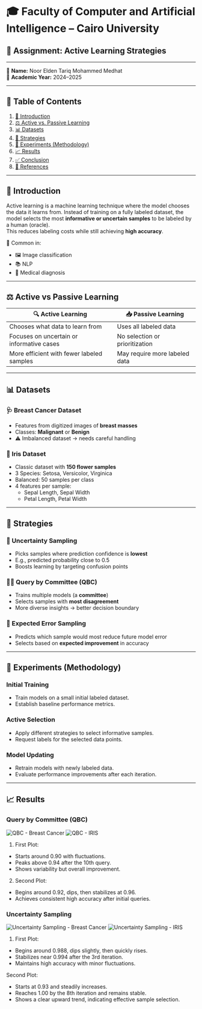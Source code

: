 # 🎓 Faculty of Computer and Artificial Intelligence – Cairo University

## 📘 Assignment: Active Learning Strategies

---

👤 **Name:** Noor Elden Tariq Mohammed Medhat  
📅 **Academic Year:** 2024–2025

---

## 📑 Table of Contents

1. [📖 Introduction](#-introduction)  
2. [⚖️ Active vs. Passive Learning](#-active-vs-passive-learning)  
3. [📊 Datasets](#-datasets)  
4. [🧠 Strategies](#-strategies)  
5. [🔬 Experiments (Methodology)](#-experiments-methodology)  
6. [📈 Results](#-results)  
7. [✅ Conclusion](#-conclusion)  
8. [🔗 References](#-references)

---

## 📖 Introduction

Active learning is a machine learning technique where the model chooses the data it learns from. Instead of training on a fully labeled dataset, the model selects the most **informative or uncertain samples** to be labeled by a human (oracle).  
This reduces labeling costs while still achieving **high accuracy**.

📌 Common in:  
- 🖼️ Image classification  
- 📚 NLP  
- 🏥 Medical diagnosis

---

## ⚖️ Active vs Passive Learning

| 🔍 Active Learning                         | 📥 Passive Learning                        |
|-------------------------------------------|--------------------------------------------|
| Chooses what data to learn from           | Uses all labeled data                      |
| Focuses on uncertain or informative cases | No selection or prioritization             |
| More efficient with fewer labeled samples | May require more labeled data              |

---

## 📊 Datasets

### 🩺 Breast Cancer Dataset
- Features from digitized images of **breast masses**
- Classes: **Malignant** or **Benign**
- ⚠️ Imbalanced dataset → needs careful handling

### 🌸 Iris Dataset
- Classic dataset with **150 flower samples**
- 3 Species: Setosa, Versicolor, Virginica  
- Balanced: 50 samples per class  
- 4 features per sample:  
  - Sepal Length, Sepal Width  
  - Petal Length, Petal Width

---

## 🧠 Strategies

### 🔻 Uncertainty Sampling
- Picks samples where prediction confidence is **lowest**
- E.g., predicted probability close to 0.5  
- Boosts learning by targeting confusion points

### 🧑‍⚖️ Query by Committee (QBC)
- Trains multiple models (a **committee**)  
- Selects samples with **most disagreement**  
- More diverse insights → better decision boundary

### 🎯 Expected Error Sampling
- Predicts which sample would most reduce future model error  
- Selects based on **expected improvement** in accuracy

---

## 🔬 Experiments (Methodology)

### Initial Training
- Train models on a small initial labeled dataset.
- Establish baseline performance metrics.

### Active Selection
- Apply different strategies to select informative samples.
- Request labels for the selected data points.

### Model Updating
- Retrain models with newly labeled data.
- Evaluate performance improvements after each iteration.

---

## 📈 Results

### Query by Committee (QBC)
![QBC - Breast Cancer](https://github.com/Noorpr/Active-learning-example/blob/main/QBC-BreastCancer.png)
![QBC - IRIS](https://github.com/Noorpr/Active-learning-example/blob/main/QBC-IRIS.png)

1. First Plot:
- Starts around 0.90 with fluctuations.
- Peaks above 0.94 after the 10th query.
- Shows variability but overall improvement.

2. Second Plot:
- Begins around 0.92, dips, then stabilizes at 0.96.
- Achieves consistent high accuracy after initial queries.

### Uncertainty Sampling
![Uncertainty Sampling - Breast Cancer](https://github.com/Noorpr/Active-learning-example/blob/main/Uncertainty-BreastCancer.png)
![Uncertainty Sampling - IRIS](https://github.com/Noorpr/Active-learning-example/blob/main/Uncertainty-IRIS.png)

1. First Plot:
- Begins around 0.988, dips slightly, then quickly rises.
- Stabilizes near 0.994 after the 3rd iteration.
- Maintains high accuracy with minor fluctuations.


Second Plot:
- Starts at 0.93 and steadily increases.
- Reaches 1.00 by the 8th iteration and remains stable.
- Shows a clear upward trend, indicating effective sample selection.
